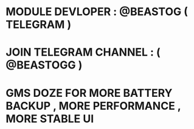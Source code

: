 # MODULE DEVLOPER : @BEASTOG ( TELEGRAM )
# JOIN TELEGRAM CHANNEL : ( @BEASTOGG ) 
# GMS DOZE FOR MORE BATTERY BACKUP , MORE PERFORMANCE , MORE STABLE UI